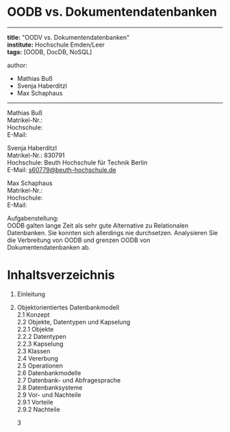 # OODB vs. Dokumentendatenbanken

---
**title:** "OODV vs. Dokumentendatenbanken"   
**institute:** Hochschule Emden/Leer   
**tags:** [OODB, DocDB, NoSQL]

author:
- Mathias Buß
- Svenja Haberditzl
- Max Schaphaus

---

Mathias Buß   
Matrikel-Nr.:  
Hochschule:   
E-Mail:

Svenja Haberditzl   
Matrikel-Nr.: 830791   
Hochschule: Beuth Hochschule für Technik Berlin   
E-Mail: s60779@beuth-hochschule.de

Max Schaphaus   
Matrikel-Nr.:   
Hochschule:   
E-Mail:

Aufgabenstellung:   
OODB galten lange Zeit als sehr gute Alternative zu Relationalen Datenbanken. Sie konnten sich allerdings nie durchsetzen.
Analysieren Sie die Verbreitung von OODB und grenzen OODB von Dokumentendatenbanken ab.

# Inhaltsverzeichnis
 
1. Einleitung   

2. Objektorientiertes Datenbankmodell   
   2.1 Konzept   
   2.2 Objekte, Datentypen und Kapselung   
       2.2.1 Objekte   
       2.2.2 Datentypen   
       2.2.3 Kapselung   
   2.3 Klassen   
   2.4 Vererbung   
   2.5 Operationen   
   2.6 Datenbankmodelle   
   2.7 Datenbank- und Abfragesprache   
   2.8 Datenbanksysteme   
   2.9 Vor- und Nachteile   
      2.9.1 Vorteile   
      2.9.2 Nachteile   
       
   3 






